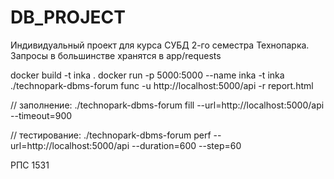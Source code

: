 # DB_PROJECT
Индивидуальный проект для курса СУБД 2-го семестра Технопарка.
Запросы в большинстве хранятся в app/requests

docker build -t inka .
docker run -p 5000:5000 --name inka -t inka
./technopark-dbms-forum func -u http://localhost:5000/api -r report.html

// заполнение:
./technopark-dbms-forum fill --url=http://localhost:5000/api --timeout=900

// тестирование:
./technopark-dbms-forum perf --url=http://localhost:5000/api --duration=600 --step=60

РПС 1531
